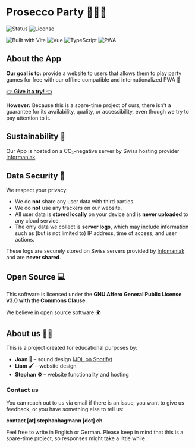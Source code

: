 # Prosecco Party 🪩🕺🤠

![Status](https://img.shields.io/badge/status-in_development-yellow)
![License](https://img.shields.io/badge/license-AGPL--3.0+Commons_Clause-lightgrey)


![Built with Vite](https://img.shields.io/badge/Built%20with-Vite-646CFF?logo=vite&logoColor=white)
![Vue](https://img.shields.io/badge/Vue.js-35495E?logo=vue.js&logoColor=4FC08D)
![TypeScript](https://img.shields.io/badge/TypeScript-3178C6?logo=typescript&logoColor=white)
![PWA](https://img.shields.io/badge/PWA-ready-5A0FC8?logo=pwa&logoColor=white)



## About the App
**Our goal is to:** provide a website to users that allows them to play party games for free with our offline compatible and internationalized PWA 🏁

[👉 **Give it a try!** 👈](https://proseccoparty.ch/)

**However:** Because this is a spare-time project of ours, there isn't a guarantee for its availability, quality, or accessibility, even though we try to pay attention to it.

## Sustainability 🌱
Our App is hosted on a CO₂-negative server by Swiss hosting provider [Informaniak](https://www.infomaniak.com).

## Data Security 🔏

We respect your privacy:

- We do **not** share any user data with third parties.
- We do **not** use any trackers on our website.
- All user data is **stored locally** on your device and is **never uploaded** to any cloud service.
- The only data we collect is **server logs**, which may include information such as (but is not limited to) IP address, time of access, and user actions.

These logs are securely stored on Swiss servers provided by [Infomaniak](https://www.infomaniak.com) and are **never shared**.

## Open Source 💻
This software is licensed under the **GNU Affero General Public License v3.0 with the Commons Clause**.

We believe in open source software 🌍

## About us 🚴‍♂️
This is a project created for educational purposes by:
- **Joan 🎸** – sound design ([JDL on Spotify](https://open.spotify.com/artist/5NUcHZ9WWGFL1slBTeWWpx))
- **Liam 🖌️** – website design
- **Stephan ⚙️** – website functionality and hosting

### Contact us

You can reach out to us via email if there is an issue, you want to give us feedback, or you have something else to tell us:

**contact [at] stephanhagmann [dot] ch**

Feel free to write in English or German. Please keep in mind that this is a spare-time project, so responses might take a little while.
